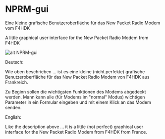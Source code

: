 # NPRM-gui
Eine kleine grafische Benutzeroberfläche für das New Packet Radio Modem vom F4HDK

A little graphical user interface for the New Packet Radio Modem from F4HDK

![alt NPRM-gui](https://raw.githubusercontent.com/pcbx/NPRM-gui/master/20191117_Screenshot.png)

Deutsch:

Wie oben beschrieben ... ist es eine kleine (nicht perfekte) grafische Benutzeroberfläche für das New Packet Radio Modem von F4HDK aus Frankreich.

Zu Beginn sollen die wichtigsten Funktionen des Modems abgedeckt werden. Mann kann alle (für Modems im "normal" Modus) wichtigen Parameter in ein Formular eingeben und mit einem Klick an das Modem senden.

English:

Like the description above ... it is a little (not perfect) graphical user interface for the New Packet Radio Modem from F4HDK from France.
